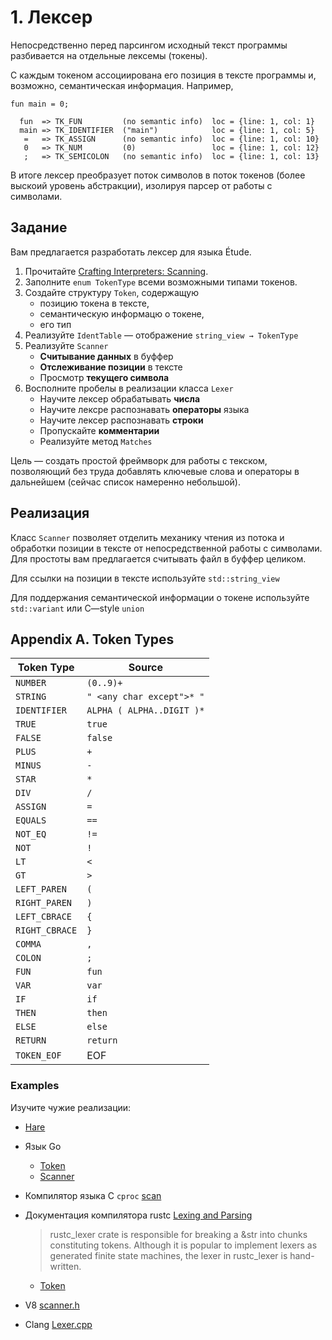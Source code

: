 # 1. Лексер

Непосредственно перед парсингом исходный текст программы разбивается на
отдельные лексемы (токены).

С каждым токеном ассоциирована его позиция в тексте программы и, возможно,
семантическая информация.  Например,

`fun main = 0;`
  
```
  fun  => TK_FUN         (no semantic info)  loc = {line: 1, col: 1}
  main => TK_IDENTIFIER  ("main")            loc = {line: 1, col: 5}
   =   => TK_ASSIGN      (no semantic info)  loc = {line: 1, col: 10}
   0   => TK_NUM         (0)                 loc = {line: 1, col: 12}
   ;   => TK_SEMICOLON   (no semantic info)  loc = {line: 1, col: 13}
```

В итоге лексер преобразует поток символов в поток токенов (более выскоий
уровень абстракции), изолируя парсер от работы с символами.

## Задание

Вам предлагается разработать лексер для языка Étude.

1. Прочитайте [Crafting Interpreters: Scanning](https://craftinginterpreters.com/scanning.html).
2. Заполните `enum TokenType` всеми возможными типами токенов.
3. Создайте структуру `Token`, содержащую
   -  позицию токена в тексте, 
   -  семантическую информацю о токене,
   -  его тип
4. Реализуйте `IdentTable` — отображение `string_view → TokenType`
5. Реализуйте `Scanner`
   - **Считывание данных** в буффер
   - **Отслеживание позиции** в тексте
   - Просмотр **текущего символа**
6. Восполните пробелы в реализации класса `Lexer`
   - Научите лексер обрабатывать **числа**
   - Научите лексре распознавать **операторы** языка
   - Научите лексер распознавать **строки**
   - Пропускайте **комментарии**
   - Реализуйте метод `Matches`

Цель — создать простой фреймворк для работы с текском, позволяющий без труда 
добавлять ключевые слова и операторы в дальнейшем (сейчас список намеренно
небольшой).
    
## Реализация

Класс `Scanner` позволяет отделить механику чтения из потока и обработки
позиции в тексте от непосредственной работы с символами. Для простоты вам
предлагается считывать файл в буффер целиком.

Для ссылки на позиции в тексте используйте `std::string_view`

Для поддержания семантической информации о токене используйте `std::variant`
или C—style `union`

## Appendix A. Token Types

  | Token Type                 | Source                     |
  | -----------                | -------                    |
  | `NUMBER`                   | `(0..9)+`                  |
  | `STRING`                   | `" <any char except">* "`  |
  | `IDENTIFIER`               | `ALPHA ( ALPHA..DIGIT )*`  |
  | `TRUE`                     | `true`                     |
  | `FALSE`                    | `false`                    |
  | `PLUS`                     | `+`                        |
  | `MINUS`                    | `-`                        |
  | `STAR`                     | `*`                        |
  | `DIV`                      | `/`                        |
  | `ASSIGN`                   | `=`                        |
  | `EQUALS`                   | `==`                       |
  | `NOT_EQ`                   | `!=`                       |
  | `NOT`                      | `!`                        |
  | `LT`                       | `<`                        |
  | `GT`                       | `>`                        |
  | `LEFT_PAREN`               | `(`                        |
  | `RIGHT_PAREN`              | `)`                        |
  | `LEFT_CBRACE`              | `{`                        |
  | `RIGHT_CBRACE`             | `}`                        |
  | `COMMA`                    | `,`                        |
  | `COLON`                    | `;`                        |
  | `FUN`                      | `fun`                      |
  | `VAR`                      | `var`                      |
  | `IF`                       | `if`                       |
  | `THEN`                     | `then`                     |
  | `ELSE`                     | `else`                     |
  | `RETURN`                   | `return`                   |
  | `TOKEN_EOF`                | EOF                        |

### Examples

Изучите чужие реализации: 

- [Hare](https://git.sr.ht/~sircmpwn/harec/tree/master/item/src/lex.c)
- Язык Go
  - [Token](https://go.dev/src/go/token/token.go)
  - [Scanner](https://go.dev/src/go/scanner/scanner.go)
- Компилятор языка C `cproc` [scan](https://github.com/michaelforney/cproc/blob/master/scan.c)
- Документация компилятора rustc [Lexing and Parsing](https://rustc-dev-guide.rust-lang.org/the-parser.html)

  > rustc_lexer crate is responsible for breaking a &str into chunks
  > constituting tokens. Although it is popular to implement lexers as
  > generated finite state machines, the lexer in rustc_lexer is
  > hand-written.
  
  - [Token](https://doc.rust-lang.org/nightly/nightly-rustc/src/rustc_lexer/lib.rs.html#41-44)

- V8 [scanner.h](https://github.com/v8/v8/blob/main/src/parsing/scanner.h)
- Clang [Lexer.cpp](https://github.com/llvm/llvm-project/blob/main/clang/lib/Lex/Lexer.cpp)
